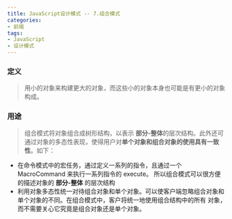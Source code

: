 ```yaml
---
title: JavaScript设计模式 -- 7.组合模式
categories:
- 前端
tags: 
- JavaScript
- 设计模式
---
```

### 定义
> 用小的对象来构建更大的对象，而这些小的对象本身也可能是有更小的对象构成。

### 用途
> 组合模式将对象组合成树形结构，以表示 **部分-整体**的层次结构。此外还可通过对象的多态性表现，使得用户对**单个对象和组合对象的使用具有一致性**。如下：

- 在命令模式中的宏任务，通过定义一系列的指令，且通过一个 MacroCommand 来执行一系列指令的 execute。 所以组合模式可以很方便的描述对象的 **部分-整体** 的层次结构
- 利用对象多态性统一对待组合对象和单个对象。可以使客户端忽略组合对象和单个对象的不同。在组合模式中，客户将统一地使用组合结构中的所有
对象，而不需要关心它究竟是组合对象还是单个对象。
